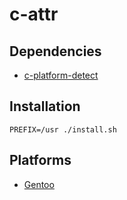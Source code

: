 # c-attr

## Dependencies

- [c-platform-detect](https://github.com/rphii/c-platform-detect)

## Installation

```
PREFIX=/usr ./install.sh
```

## Platforms

- [Gentoo](https://github.com/rphii/gentoo-ebuilds)

